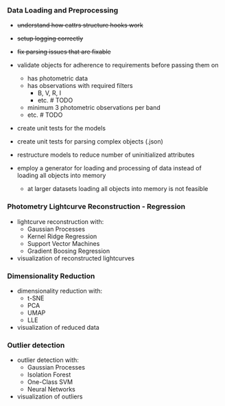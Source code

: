 ### Data Loading and Preprocessing

- ~~understand how cattrs structure hooks work~~
- ~~setup logging correctly~~ 
- ~~fix parsing issues that are fixable~~
- validate objects for adherence to requirements before passing them on
  - has photometric data 
  - has observations with required filters
    - B, V, R, I
    - etc. # TODO
  - minimum 3 photometric observations per band
  - etc. # TODO

- create unit tests for the models
- create unit tests for parsing complex objects (.json)

- restructure models to reduce number of uninitialized attributes
- employ a generator for loading and processing of data instead of loading all objects into memory
  - at larger datasets loading all objects into memory is not feasible

### Photometry Lightcurve Reconstruction - Regression
- lightcurve reconstruction with:
  - Gaussian Processes
  - Kernel Ridge Regression
  - Support Vector Machines
  - Gradient Boosing Regression
- visualization of reconstructed lightcurves

### Dimensionality Reduction
- dimensionality reduction with:
  - t-SNE
  - PCA
  - UMAP
  - LLE
- visualization of reduced data

### Outlier detection
- outlier detection with: 
  - Gaussian Processes
  - Isolation Forest
  - One-Class SVM
  - Neural Networks
- visualization of outliers
